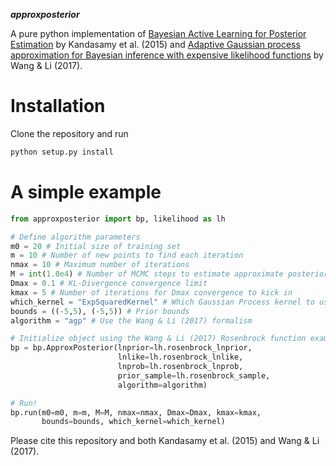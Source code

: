 ***approxposterior***

A pure python implementation of [Bayesian Active Learning for Posterior Estimation](https://www.cs.cmu.edu/~kkandasa/pubs/kandasamyIJCAI15activePostEst.pdf) by Kandasamy et al. (2015) and [Adaptive Gaussian process approximation for Bayesian inference with expensive likelihood functions](https://arxiv.org/abs/1703.09930) by Wang & Li (2017).


Installation
============
Clone the repository and run

```bash
python setup.py install
```

A simple example
===================

```python
from approxposterior import bp, likelihood as lh

# Define algorithm parameters
m0 = 20 # Initial size of training set
m = 10 # Number of new points to find each iteration
nmax = 10 # Maximum number of iterations
M = int(1.0e4) # Number of MCMC steps to estimate approximate posterior
Dmax = 0.1 # KL-Divergence convergence limit
kmax = 5 # Number of iterations for Dmax convergence to kick in
which_kernel = "ExpSquaredKernel" # Which Gaussian Process kernel to use
bounds = ((-5,5), (-5,5)) # Prior bounds
algorithm = "agp" # Use the Wang & Li (2017) formalism

# Initialize object using the Wang & Li (2017) Rosenbrock function example
bp = bp.ApproxPosterior(lnprior=lh.rosenbrock_lnprior,
                        lnlike=lh.rosenbrock_lnlike,
                        lnprob=lh.rosenbrock_lnprob,
                        prior_sample=lh.rosenbrock_sample,
                        algorithm=algorithm)

# Run!
bp.run(m0=m0, m=m, M=M, nmax=nmax, Dmax=Dmax, kmax=kmax,
       bounds=bounds, which_kernel=which_kernel)
```     
Please cite this repository and both Kandasamy et al. (2015) and Wang & Li (2017).
